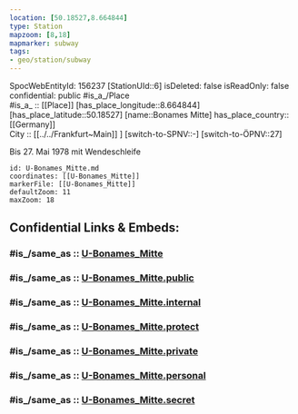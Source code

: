 ```yaml
---
location: [50.18527,8.664844] 
type: Station 
mapzoom: [8,18] 
mapmarker: subway 
tags:
- geo/station/subway
---
```

SpocWebEntityId: 156237
[StationUId::6] 
isDeleted: false
isReadOnly: false
confidential: public
#is_a_/Place  
#is_a_ :: [[Place]] 
[has_place_longitude::8.664844] 
[has_place_latitude::50.18527] 
[name::Bonames Mitte] 
has_place_country:: [[Germany]]  
City :: [[../../Frankfurt~Main]] ] 
[switch-to-SPNV::-] 
[switch-to-ÖPNV::27] 

Bis 27. Mai 1978 mit Wendeschleife

```leaflet
id: U-Bonames_Mitte.md
coordinates: [[U-Bonames_Mitte]] 
markerFile: [[U-Bonames_Mitte]] 
defaultZoom: 11 
maxZoom: 18
```


## Confidential Links & Embeds: 

### #is_/same_as :: [U-Bonames_Mitte](/_Standards/Earth/Continent/Europe/Europe~Central/Germany/Germany~West/Hessen/counties~Hessen/Frankfurt~Main/Stations-FFM~U/U-Bonames_Mitte.md) 

### #is_/same_as :: [U-Bonames_Mitte.public](/_public/Earth/Continent/Europe/Europe~Central/Germany/Germany~West/Hessen/counties~Hessen/Frankfurt~Main/Stations-FFM~U/U-Bonames_Mitte.public.md) 

### #is_/same_as :: [U-Bonames_Mitte.internal](/_internal/Earth/Continent/Europe/Europe~Central/Germany/Germany~West/Hessen/counties~Hessen/Frankfurt~Main/Stations-FFM~U/U-Bonames_Mitte.internal.md) 

### #is_/same_as :: [U-Bonames_Mitte.protect](/_protect/Earth/Continent/Europe/Europe~Central/Germany/Germany~West/Hessen/counties~Hessen/Frankfurt~Main/Stations-FFM~U/U-Bonames_Mitte.protect.md) 

### #is_/same_as :: [U-Bonames_Mitte.private](/_private/Earth/Continent/Europe/Europe~Central/Germany/Germany~West/Hessen/counties~Hessen/Frankfurt~Main/Stations-FFM~U/U-Bonames_Mitte.private.md) 

### #is_/same_as :: [U-Bonames_Mitte.personal](/_personal/Earth/Continent/Europe/Europe~Central/Germany/Germany~West/Hessen/counties~Hessen/Frankfurt~Main/Stations-FFM~U/U-Bonames_Mitte.personal.md) 

### #is_/same_as :: [U-Bonames_Mitte.secret](/_secret/Earth/Continent/Europe/Europe~Central/Germany/Germany~West/Hessen/counties~Hessen/Frankfurt~Main/Stations-FFM~U/U-Bonames_Mitte.secret.md)


